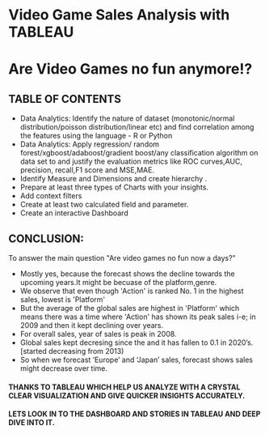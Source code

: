 # Video Game Sales Analysis with TABLEAU
# Are Video Games no fun anymore!?
## TABLE OF CONTENTS
- Data Analytics: Identify the nature of dataset (monotonic/normal
distribution/poisson distribution/linear etc) and find correlation among the features
using the language - R or Python
- Data Analytics: Apply regression/ random forest/xgboost/adaboost/gradient
boost/any classification algorithm on data set to and justify the evaluation metrics
like ROC curves,AUC, precision, recall,F1 score and MSE,MAE.
- Identify Measure and Dimensions and create hierarchy .
- Prepare at least three types of Charts with your insights.
- Add context filters
- Create at least two calculated field and parameter.
- Create an interactive Dashboard

## CONCLUSION:
To answer the main question "Are video games no fun now a days?"
- Mostly yes, because the forecast shows the decline towards the upcoming years.It might be becuase of the platform,genre.
- We observe that even though 'Action' is ranked No. 1 in the highest sales, lowest is 'Platform'
- But the average of the global sales are highest in 'Platform' which means there was a time where 'Action' has shown its peak sales 
i-e; in 2009 and then it kept declining over years.
- For overall sales, year of sales is peak in 2008.
- Global sales kept decresing since the and it has fallen to 0.1 in 2020’s. [started decreasing from 2013)
- So when we forecast ‘Europe’ and ‘Japan’ sales, forecast shows sales might decrease over time.

#### THANKS TO TABLEAU WHICH HELP US ANALYZE WITH A CRYSTAL CLEAR VISUALIZATION AND GIVE QUICKER INSIGHTS ACCURATELY. 
#### LETS LOOK IN TO THE DASHBOARD AND STORIES IN TABLEAU AND DEEP DIVE INTO IT.
